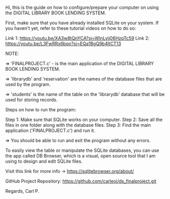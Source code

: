 Hi, this is the guide on how to configure/prepare your computer on using the DIGITAL LIBRARY BOOK LENDING SYSTEM.

First, make sure that you have already installed SQLite on your system.
If you haven't yet, refer to these tutorial videos on how to do so:

Link 1: https://youtu.be/XA3w8tQnYCA?si=WInLyjj06HzqTc59
Link 2: https://youtu.be/L3FwRRx6bqo?si=EQa1BgQ9b4ltCT13

NOTE: 

=> 'FINALPROJECT.c' - is the main application of the DIGITAL LIBRARY BOOK LENDING SYSTEM.

=> 'librarydb' and 'reservation' are the names of the database files that are used by the program.

=> 'students' is the name of the table on the 'librarydb' database that will be used for storing records.


Steps on how to run the program:

Step 1: Make sure that SQLite works on your computer.
Step 2: Save all the files in one folder along with the database files.
Step 3: Find the main application ('FINALPROJECT.c') and run it.

=> You should be able to run and exit the program without any errors.

To easily view the table or manipulate the SQLite databases, you can use the app called
DB Browser, which is a visual, open source tool that I am using to design and edit SQLite files.

Visit this link for more info -> https://sqlitebrowser.org/about/

GitHub Project Repository: https://github.com/carleoj/ds_finalproject.git


Regards,
Carl P.


